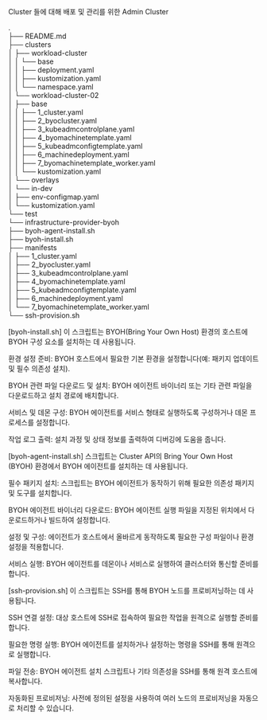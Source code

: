 Cluster 들에 대해 배포 및 관리를 위한 Admin Cluster

.  
├── README.md    
├── clusters  
│   ├── workload-cluster  
│   │   └── base  
│   │       ├── deployment.yaml  
│   │       ├── kustomization.yaml  
│   │       └── namespace.yaml  
│   └── workload-cluster-02  
│       ├── base  
│       │   ├── 1_cluster.yaml  
│       │   ├── 2_byocluster.yaml  
│       │   ├── 3_kubeadmcontrolplane.yaml  
│       │   ├── 4_byomachinetemplate.yaml  
│       │   ├── 5_kubeadmconfigtemplate.yaml  
│       │   ├── 6_machinedeployment.yaml  
│       │   ├── 7_byomachinetemplate_worker.yaml  
│       │   └── kustomization.yaml  
│       └── overlays  
│           └── in-dev  
│               ├── env-configmap.yaml  
│               └── kustomization.yaml  
└── test  
    └── infrastructure-provider-byoh  
        ├── byoh-agent-install.sh  
        ├── byoh-install.sh  
        ├── manifests  
        │   ├── 1_cluster.yaml  
        │   ├── 2_byocluster.yaml  
        │   ├── 3_kubeadmcontrolplane.yaml  
        │   ├── 4_byomachinetemplate.yaml  
        │   ├── 5_kubeadmconfigtemplate.yaml  
        │   ├── 6_machinedeployment.yaml  
        │   └── 7_byomachinetemplate_worker.yaml  
        └── ssh-provision.sh  
          
  
    
[byoh-install.sh]
이 스크립트는 BYOH(Bring Your Own Host) 환경의 호스트에 BYOH 구성 요소를 설치하는 데 사용됩니다.   

환경 설정 준비:
BYOH 호스트에서 필요한 기본 환경을 설정합니다(예: 패키지 업데이트 및 필수 의존성 설치).  

BYOH 관련 파일 다운로드 및 설치:
BYOH 에이전트 바이너리 또는 기타 관련 파일을 다운로드하고 설치 경로에 배치합니다.  

서비스 및 데몬 구성:
BYOH 에이전트를 서비스 형태로 실행하도록 구성하거나 데몬 프로세스를 설정합니다.  

작업 로그 출력:
설치 과정 및 상태 정보를 출력하여 디버깅에 도움을 줍니다.  
  
[byoh-agent-install.sh]
스크립트는 Cluster API의 Bring Your Own Host (BYOH) 환경에서 BYOH 에이전트를 설치하는 데 사용됩니다.   

필수 패키지 설치:
스크립트는 BYOH 에이전트가 동작하기 위해 필요한 의존성 패키지 및 도구를 설치합니다.  

BYOH 에이전트 바이너리 다운로드:
BYOH 에이전트 실행 파일을 지정된 위치에서 다운로드하거나 빌드하여 설정합니다.    

설정 및 구성:
에이전트가 호스트에서 올바르게 동작하도록 필요한 구성 파일이나 환경 설정을 적용합니다.  

서비스 실행:
BYOH 에이전트를 데몬이나 서비스로 실행하여 클러스터와 통신할 준비를 합니다.  
  
[ssh-provision.sh]
이 스크립트는 SSH를 통해 BYOH 노드를 프로비저닝하는 데 사용됩니다.   

SSH 연결 설정:
대상 호스트에 SSH로 접속하여 필요한 작업을 원격으로 실행할 준비를 합니다.  

필요한 명령 실행:
BYOH 에이전트를 설치하거나 설정하는 명령을 SSH를 통해 원격으로 실행합니다.  

파일 전송:
BYOH 에이전트 설치 스크립트나 기타 의존성을 SSH를 통해 원격 호스트에 복사합니다.  

자동화된 프로비저닝:
사전에 정의된 설정을 사용하여 여러 노드의 프로비저닝을 자동으로 처리할 수 있습니다.  
